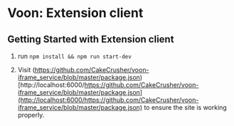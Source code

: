 # Voon: Extension client

## Getting Started with Extension client

1. run `npm install && npm run start-dev`

2. Visit (https://github.com/CakeCrusher/voon-iframe_service/blob/master/package.json)[http://localhost:6000/https://github.com/CakeCrusher/voon-iframe_service/blob/master/package.json](http://localhost:6000/https://github.com/CakeCrusher/voon-iframe_service/blob/master/package.json) to ensure the site is working properly.
